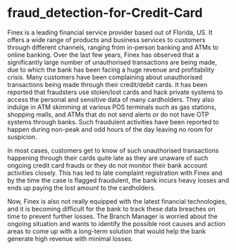 # fraud_detection-for-Credit-Card
Finex is a leading financial service provider based out of Florida, US. It offers a wide range of products and business services to customers through different channels, ranging from in-person banking and ATMs to online banking. Over the last few years, Finex has observed that a significantly large number of unauthorised transactions are being made, due to which the bank has been facing a huge revenue and profitability crisis. Many customers have been complaining about unauthorised transactions being made through their credit/debit cards. It has been reported that fraudsters use stolen/lost cards and hack private systems to access the personal and sensitive data of many cardholders. They also indulge in ATM skimming at various POS terminals such as gas stations, shopping malls, and ATMs that do not send alerts or do not have OTP systems through banks. Such fraudulent activities have been reported to happen during non-peak and odd hours of the day leaving no room for suspicion.

 

In most cases, customers get to know of such unauthorised transactions happening through their cards quite late as they are unaware of such ongoing credit card frauds or they do not monitor their bank account activities closely. This has led to late complaint registration with Finex and by the time the case is flagged fraudulent, the bank incurs heavy losses and ends up paying the lost amount to the cardholders.

 

Now, Finex is also not really equipped with the latest financial technologies, and it is becoming difficult for the bank to track these data breaches on time to prevent further losses. The Branch Manager is worried about the ongoing situation and wants to identify the possible root causes and action areas to come up with a long-term solution that would help the bank generate high revenue with minimal losses.
